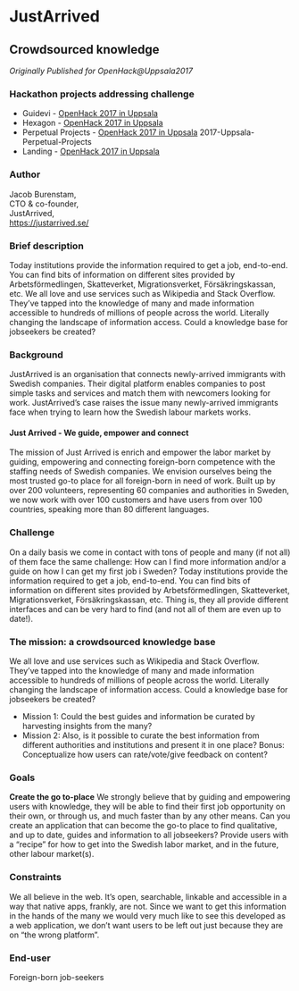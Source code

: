 # JustArrived

## Crowdsourced knowledge

*Originally Published for OpenHack@Uppsala2017*

### Hackathon projects addressing challenge
* Guidevi - [OpenHack 2017 in Uppsala](../Hackathons/2017_Uppsala/2017_Uppsala_Summary.md)
* Hexagon - [OpenHack 2017 in Uppsala](../Hackathons/2017_Uppsala/2017_Uppsala_Summary.md)
* Perpetual Projects - [OpenHack 2017 in Uppsala](../2017-Uppsala-Perpetual-Projects)
2017-Uppsala-Perpetual-Projects
* Landing - [OpenHack 2017 in Uppsala](../Hackathons/2017_Uppsala/2017_Uppsala_Summary.md)

### Author
Jacob Burenstam,<br>
CTO & co-founder,<br>
JustArrived,<br>
https://justarrived.se/

### Brief description
Today institutions provide the information required to get a job, end-to-end. You can find bits of information on different sites provided by Arbetsförmedlingen, Skatteverket, Migrationsverket, Försäkringskassan, etc. We all love and use services such as Wikipedia and Stack Overflow. They’ve tapped into the knowledge of many and made information accessible to hundreds of millions of people across the world. Literally changing the landscape of information access. Could a knowledge base for jobseekers be created?

### Background
JustArrived is an organisation that connects newly-arrived immigrants with Swedish companies. Their digital platform enables companies to post simple tasks and services and match them with newcomers looking for work. JustArrived’s case raises the issue many newly-arrived immigrants face when trying to learn how the Swedish labour markets works. 

#### Just Arrived - We guide, empower and connect
The mission of Just Arrived is enrich and empower the labor market by guiding, empowering and connecting foreign-born competence with the staffing needs of Swedish companies. We envision ourselves being the most trusted go-to place for all foreign-born in need of work. Built up by over 200 volunteers, representing 60 companies and authorities in Sweden, we now work with over 100 customers and have users from over 100 countries, speaking more than 80 different languages.

### Challenge
On a daily basis we come in contact with tons of people and many (if not all) of them face the same challenge: How can I find more information and/or a guide on how I can get my first job i Sweden?
Today institutions provide the information required to get a job, end-to-end. You can find bits of information on different sites provided by Arbetsförmedlingen, Skatteverket, Migrationsverket, Försäkringskassan, etc. Thing is, they all provide different interfaces and can be very hard to find (and not all of them are even up to date!).


### The mission: a crowdsourced knowledge base
We all love and use services such as Wikipedia and Stack Overflow. They’ve tapped into the knowledge of many and made information accessible to hundreds of millions of people across the world. Literally changing the landscape of information access. Could a knowledge base for jobseekers be created?

* Mission 1: Could the best guides and information be curated by harvesting insights from the many? 
* Mission 2: Also, is it possible to curate the best information from different authorities and institutions and present it in one place?
Bonus: Conceptualize how users can rate/vote/give feedback on content?

### Goals
**Create the go to-place**
We strongly believe that by guiding and empowering users with knowledge, they will be able to find their first job opportunity on their own, or through us, and much faster than by any other means. Can you create an application that can become the go-to place to find qualitative, and up to date, guides and information to all jobseekers? Provide users with a “recipe” for how to get into the Swedish labor market, and in the future, other labour market(s).

### Constraints
We all believe in the web. It’s open, searchable, linkable and accessible in a way that native apps, frankly, are not. Since we want to get this information in the hands of the many we would very much like to see this developed as a web application, we don’t want users to be left out just because they are on “the wrong platform”.

### End-user
Foreign-born job-seekers
